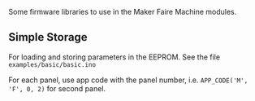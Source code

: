 Some firmware libraries to use in the Maker Faire Machine modules.

## Simple Storage

For loading and storing parameters in the EEPROM. See the file `examples/basic/basic.ino`

For each panel, use app code with the panel number, i.e. `APP_CODE('M', 'F', 0, 2)` for second panel.

